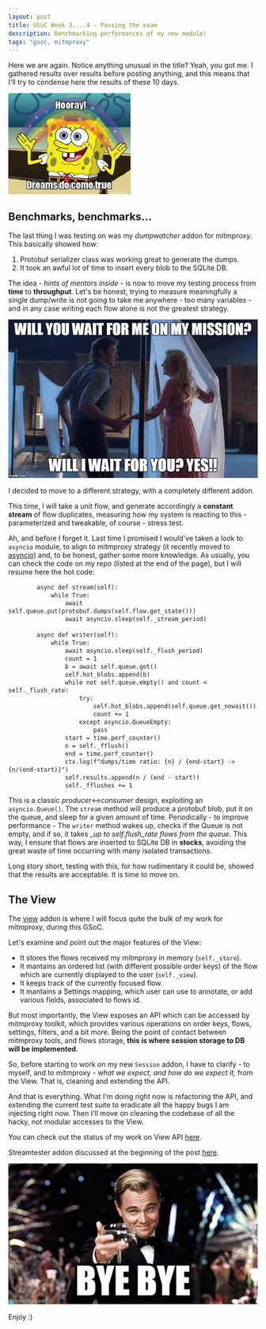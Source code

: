```yaml
---
layout: post
title: GSoC Week 3....4 - Passing the exam
description: Benchmarking performances of my new module!
tags: "gsoc, mitmproxy"
---
```


Here we are again. Notice anything unusual in the title? Yeah, you got me. I
gathered results over results before posting anything, and this means that I'll
try to condense here the results of these 10 days.

![AltText](/assets/img/hooray.jpg)

## Benchmarks, benchmarks...

The last thing I was testing on was my _dumpwatcher_ addon for mitmproxy.
This basically showed how:

1. Protobuf serializer class was working great to generate the dumps.
2. It took an awful lot of time to insert every blob to the SQLite DB.

The idea - _hints of mentors inside_ - is now to move my testing process from
__time__ to __throughput__.
Let's be honest, trying to measure meaningfully a single dump/write is not
going to take me anywhere - too many variables - and in any case writing each
flow alone is not the greatest strategy.

![greatest](/assets/img/greatest.jpg)

I decided to move to a different strategy, with a completely different addon.

This time, I will take a unit flow, and generate accordingly a __constant stream__
of flow duplicates, measuring how my system is reacting to this - parameterized and
tweakable, of course - stress test.

Ah, and before I forget it. Last time I promised I would've taken a look to
<code>asyncio</code> module, to align to mitmproxy strategy (it recently moved to
[asyncio](https://mitmproxy.org/posts/releases/mitmproxy4/)) and, to be honest,
gather some more knowledge. As usually, you can check the code on my repo (listed
at the end of the page), but I will resume here the hot code:
```
        async def stream(self):
            while True:
                await self.queue.put(protobuf.dumps(self.flow.get_state()))
                await asyncio.sleep(self._stream_period)

        async def writer(self):
            while True:
                await asyncio.sleep(self._flush_period)
                count = 1
                b = await self.queue.get()
                self.hot_blobs.append(b)
                while not self.queue.empty() and count < self._flush_rate:
                    try:
                        self.hot_blobs.append(self.queue.get_nowait())
                        count += 1
                    except asyncio.QueueEmpty:
                        pass
                start = time.perf_counter()
                n = self._fflush()
                end = time.perf_counter()
                ctx.log(f"dumps/time ratio: {n} / {end-start} -> {n/(end-start)}")
                self.results.append(n / (end - start))
                self._fflushes += 1
```

This is a classic _producer<->consumer_ design, exploiting an <code>asyncio.Queue()</code>.
The <code>stream</code> method will produce a protobuf blob, put it on the queue,
and sleep for a given amount of time. Periodically - to improve performance -
The <code>writer</code> method wakes up, checks if the Queue is not empty, and if
so, it takes __up to self._flush_rate flows from the queue__. This way, I ensure
that flows are inserted to SQLite DB in __stocks__, avoiding the great waste of
time occurring with many isolated transactions.

Long story short, testing with this, for how rudimentary it could be, showed that
the results are acceptable. It is time to move on.


## The View

The [view](https://github.com/mitmproxy/mitmproxy/blob/master/mitmproxy/addons/view.py)
addon is where I will focus quite the bulk of my work for mitmproxy, during this GSoC.

Let's examine and point out the major features of the View:

- It stores the flows received my mitmproxy in memory (<code>self._store</code>).
- It mantains an ordered list (with different possible order keys) of the flow
which are currently displayed to the user (<code>self._view</code>).
- It keeps track of the currently focused flow.
- It mantains a Settings mapping, which user can use to annotate, or add various
fields, associated to flows id.

But most importantly, the View exposes an API which can be accessed by mitmproxy
toolkit, which provides various operations on order keys, flows, settings, filters,
and a bit more.
Being the point of contact between mitmproxy tools, and flows storage, __this is
where session storage to DB will be implemented__.

So, before starting to work on my new <code>Session</code> addon, I have to
clarify - to myself, and to mitmproxy - _what we expect, and how do we expect it,_
 from the View. That is, cleaning and extending the API.

 And that is everything. What I'm doing right now is refactoring the API, and extending
 the current test suite to eradicate all the happy bugs I am injecting right now. Then
 I'll move on cleaning the codebase of all the hacky, not modular accesses to the View.

 You can check out the status of my work on View API [here](https://github.com/madt1m/mitmproxy/blob/view-cleanup/mitmproxy/addons/view.py).

 Streamtester addon discussed at the beginning of the post [here](https://github.com/madt1m/mitmproxy/blob/serialization-protobuf/mitmproxy/addons/serialization/streamtester.py).

 ![bye](/assets/img/bye.jpg)

 Enjoy :)
